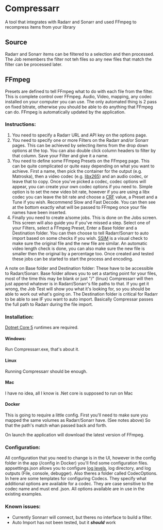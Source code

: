 
# Compressarr
A tool that integrates with Radarr and Sonarr and used FFmpeg to recompress items from your library
 
## Source
Radarr and Sonarr items can be filtered to a selection and then processed. The Job remembers the filter not teh files so any new files that match the filter can be processed later. 
 
## FFmpeg
Presets are defined to tell FFmpeg what to do with each file from the filter. This is complete control over FFmpeg. Audio, Video, mapping, any codec installed on your computer you can use. The only automated thing is 2 pass on fixed bitrate, otherwise you should be able to do anything that FFmpeg can do.
FFmpeg is automatically updated by the application.
 
 ### Instructions:
  1. You need to specify a Radarr URL and API key on the options page. 
  2. You need to specify one or more Filters on the Radarr and/or Sonarr pages. This can be achieved by selecting items from the drop down options at the top. You can also double click column headers to filter by that column. Save your Filter and give it a name.
  3. You need to define some FFmpeg Presets on the FFmpeg page. This can be quite complicated or quite easy depending on what you want to achieve. First a name, then pick the container for the output (e.g. Matroska), then a video codec (e.g. [libx265](https://trac.ffmpeg.org/wiki/Encode/H.265)) and an audio codec, or leave that to copy. Once you've picked a codec, codec options will appear, you can create your own codec options if you need to. Simple option is to set the new video bit rate, however if you are using a libx codec you can leave the bit rate and choose a [CRF](https://trac.ffmpeg.org/wiki/Encode/H.265) value, a Preset and a Tune if you wish. Recommend Slow and Fast Decode. You can then see at the bottom exactly what will be passed to FFmpeg once your file names have been inserted.
  4. Finally you need to create a/some jobs. This is done on the Jobs screen. This screen will also guide you if you've missed a step. Select one of your Filters, select a FFmpeg Preset, Enter a Base folder and a Destination folder. You can then choose to tell Radarr/Sonarr to auto import based on some checks if you wish. [SSIM](https://en.wikipedia.org/wiki/Structural_similarity) is a visual check to make sure the original file and the new file are similar. An automatic video length check is done, you can also make sure the new file is smaller then the original by a percentage too. Once created and tested these jobs can be started to start the process and encoding.

A note on Base folder and Destination folder:
These have to be accessible to Radarr/Sonarr. Base folder allows you to set a starting point for your files, most of the time this may be blank or just "/" (linux) Compressarr will then just append whatever is in Radarr/Sonarr's file paths to that. If you get it wrong, the Job Test will show you what it's looking for, so you should be able to work out what's going on.
The Destination folder is critical for Radarr to be able to see IF you want to auto import. Basically Compressar passes the full path to Radarr during the file import. 

### Installation: 
[Dotnet Core 5](https://dotnet.microsoft.com/download/dotnet/5.0) runtimes are required.
#### Windows:
Run Compressarr.exe, that's about it.
#### Linux
Running Compressarr should be enough.
#### Mac
I have no idea, all I know is .Net core is supposed to run on Mac
#### Docker
This is going to require a little config. First you'll need to make sure you mapped the same volumes as Radarr/Sonarr have. (See notes above) So that the path's match whan passed back and forth.

On launch the application will download the latest version of FFmpeg. 

### Configuration:
All configuration that you need to change is in the UI, however in the config folder in the app (/config in Docker) you'll find some configuration files. appsettings.json allows you to configure [log levels](https://docs.microsoft.com/en-us/dotnet/core/extensions/logging?tabs=command-line), log directory, and log outputs (File, console, debugger). 
Also theres a folder called CodecOptions. In here are some templates for configuring Codecs. They specify what additional options are available for a codec. They are case sensitive to the codec name and must end .json. All options available are in use in the existing examples.
 
### Known issues:

 - Currently Sonnarr will connect, but theres no interface to build a filter.
 - Auto Import has not been tested, but it ***should*** work